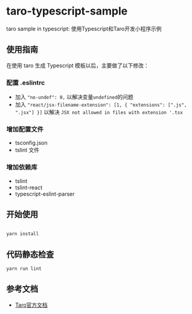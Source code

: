 # taro-typescript-sample
taro sample in typescript: 使用Typescript和Taro开发小程序示例

## 使用指南

在使用 taro 生成 Typescript 模板以后，主要做了以下修改：

### 配置 .eslintrc

+ 加入 `"no-undef": 0,` 以解决变量`undefined`的问题
+ 加入 `"react/jsx-filename-extension": [1, { "extensions": [".js", ".jsx"] }]` 以解决 `JSX not allowed in files with extension '.tsx`

### 增加配置文件

+ tsconfig.json
+ tslint 文件

### 增加依赖库

+ tslint
+ tslint-react
+ typescript-eslint-parser

## 开始使用

```bash

yarn install

```

## 代码静态检查

```bash
yarn run lint

```

## 参考文档

+ [Taro官方文档](https://taro.aotu.io/)